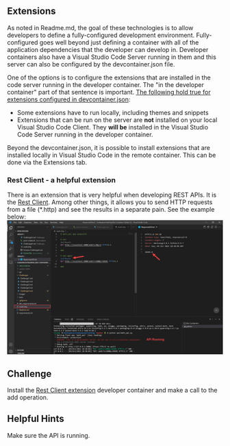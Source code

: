 ## Extensions
As noted in Readme.md, the goal of these technologies is to allow developers to define a fully-configured development environment.  Fully-configured goes well beyond just defining a container with all of the application dependencies that the developer can develop in.  Developer containers also have a Visual Studio Code Server running in them and this server can also be configured by the devcontainer.json file.

One of the options is to configure the extensions that are installed in the code server running in the developer container.  The "in the developer container" part of that sentence is important.  [The following hold true for extensions configured in devcontainer.json](https://code.visualstudio.com/docs/remote/containers#_managing-extensions):
- Some extensions have to run locally, including themes and snippets
- Extensions that can be run on the server are **not** installed on your local Visual Studio Code Client.  They **will be** installed in the Visual Studio Code Server running in the developer container.

Beyond the devcontainer.json, it is possible to install extensions that are installed locally in Visual Studio Code in the remote container.  This can be done via the Extensions tab.

### Rest Client - a helpful extension
There is an extension that is very helpful when developing REST APIs.  It is the [Rest Client](https://marketplace.visualstudio.com/items?itemName=humao).  Among other things, it allows you to send HTTP requests from a file (*.http) and see the results in a separate pain.  See the example below:
![Rest Client Extension](../Images/RestClientExtension.png)

## Challenge
Install the [Rest Client extension](https://marketplace.visualstudio.com/items?itemName=humao.rest-client) developer container and make a call to the add operation.

## Helpful Hints
Make sure the API is running.